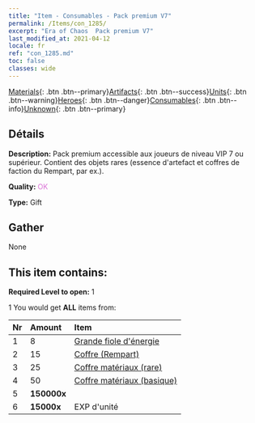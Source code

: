 ```yaml
---
title: "Item - Consumables - Pack premium V7"
permalink: /Items/con_1285/
excerpt: "Era of Chaos  Pack premium V7"
last_modified_at: 2021-04-12
locale: fr
ref: "con_1285.md"
toc: false
classes: wide
---
```

 [Materials](/fr/Items/){: .btn .btn--primary}[Artifacts](/fr/Items/Artifacts/){: .btn .btn--success}[Units](/fr/Items/Units/){: .btn .btn--warning}[Heroes](/fr/Items/Heroes/){: .btn .btn--danger}[Consumables](/fr/Items/Consumables/){: .btn .btn--info}[Unknown](/fr/Items/Unknown/){: .btn .btn--primary}

## Détails
 **Description:** Pack premium accessible aux joueurs de niveau VIP 7 ou supérieur. Contient des objets rares (essence d'artefact et coffres de faction du Rempart, par ex.).

 **Quality:** <span style="color: #DA70D6">OK</span>

 **Type:** Gift

## Gather

  None

## This item contains:

 **Required Level to open:** 1

 1 You would get **ALL** items  from:

  | Nr | Amount |     Item    |
  |:---|:-------|:------------|
  | 1 | 8 | [Grande fiole d'énergie](/fr/Items/con_726/) | 
  | 2 | 15 | [Coffre (Rempart)](/fr/Items/con_1270/) | 
  | 3 | 25 | [Coffre matériaux (rare)](/fr/Items/con_757/) | 
  | 4 | 50 | [Coffre matériaux (basique)](/fr/Items/con_756/) | 
  | 5 |  **150000x** | <i class="fas fa-coins"/> |  | 
  | 6 |  **15000x** | EXP d'unité |  | 
